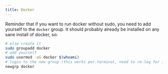 ```yaml
---
title: Docker
---
```


Reminder that if you want to run docker without sudo, you need to add yourself to the `docker` group. It should probably already be installed on any sane install of docker, so:

```bash
# else create it
sudo groupadd docker
# add yourself
sudo usermod -aG docker $(whoami)
# login to the new group (this works per-terminal, need to re-log for it to work permanently)
newgrp docker
```
